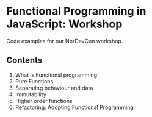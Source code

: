 # Functional Programming in JavaScript: Workshop

Code examples for our NorDevCon workshop.

## Contents
1. What is Functional programming
2. Pure Functions
3. Separating behaviour and data
4. Immutability
5. Higher order functions
6. Refactoring: Adopting Functional Programming
